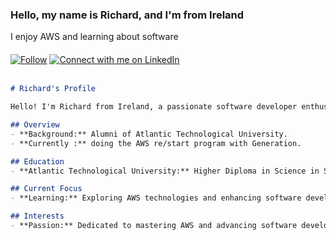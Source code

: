 <h3>Hello, my name is Richard, and I'm from Ireland</h3>

I enjoy AWS and learning about software
<br>
<div style="margin-top: 20px;">
  <a href="https://github.com/Richard-JWE"><img src="https://img.shields.io/github/followers/Richard-JWE?label=Follow&style=social" alt="Follow" /></a>
  <a href="https://www.linkedin.com/in/richard-jameson-b89730133/" class="custom-linkedin-btn">
    <img src="https://img.shields.io/badge/LinkedIn-Connect-blue?style=for-the-badge&logo=linkedin" alt="Connect with me on LinkedIn" />
  </a>
</div>
<br>




```markdown
# Richard's Profile

Hello! I'm Richard from Ireland, a passionate software developer enthusiastic about AWS.

## Overview
- **Background:** Alumni of Atlantic Technological University.
- **Currently :** doing the AWS re/start program with Generation.

## Education
- **Atlantic Technological University:** Higher Diploma in Science in Software Development.

## Current Focus
- **Learning:** Exploring AWS technologies and enhancing software development skills.

## Interests
- **Passion:** Dedicated to mastering AWS and advancing software development expertise.

```




